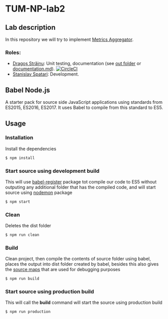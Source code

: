 # TUM-NP-lab2

## Lab description

In this repository we will try to implement [Metrics Aggregator](https://github.com/Alexx-G/PR-labs/blob/master/lab2-3.md#metrics-aggregator).  

### Roles:
* [Dragoș Străinu](https://github.com/strdr4605/): Unit testing, documentation (see [out folder](out) or [documentation.md](documentation.md)). [![CircleCI](https://circleci.com/gh/strdr4605/TUM-NP-labs.svg?style=svg)](https://circleci.com/gh/strdr4605/TUM-NP-labs)
* [Stanislav Spatari](https://github.com/sspatari/): Development.

## Babel Node.js

A starter pack for source side JavaScript applications using standards from ES2015, ES2016, ES2017. It uses Babel to compile from this standard to ES5.
## Usage

### Installation

Install the dependencies

```sh
$ npm install
```

### Start source using development build

This will use [babel-register](https://babeljs.io/docs/usage/babel-register/) package tot compile our code to ES5 without outputing any additional folder that has the compiled code, and will start source using [nodemon](https://nodemon.io/) package

```sh
$ npm start
```

### Clean

Deletes the dist folder

```sh
$ npm run clean
```

### Build

Clean project, then compile the contents of source folder using babel, places the output into dist folder created by babel, besides this also gives the [source maps](http://www.mattzeunert.com/2016/02/14/how-do-source-maps-work.html) that are used for debugging purposes

```sh
$ npm run build
```

### Start source using production build

This will call the **build** command will start the source using production build

```sh
$ npm run production
```
